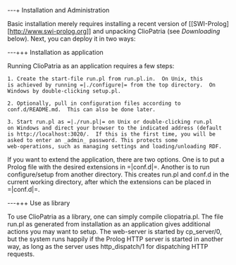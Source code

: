 ---+ Installation and Administration

Basic installation merely  requires  installing   a  recent  version  of
[[SWI-Prolog][http://www.swi-prolog.org]] and unpacking  ClioPatria (see
_Downloading_ below).  Next, you can deploy it in two ways:

---+++ Installation as application

Running ClioPatria as an application requires a few steps:

    1. Create the start-file run.pl from run.pl.in.  On Unix, this
    is achieved by running =|./configure|= from the top directory.  On
    Windows by double-clicking setup.pl.

    2. Optionally, pull in configuration files according to
    conf.d/README.md.  This can also be done later.

    3. Start run.pl as =|./run.pl|= on Unix or double-clicking run.pl
    on Windows and direct your browser to the indicated address (default
    is http://localhost:3020/.  If this is the first time, you will be
    asked to enter an _admin_ password. This protects some
    web-operations, such as managing settings and loading/unloading RDF.

If you want to extend the application, there  are two options. One is to
put a Prolog file with the desired  extensions in =|conf.d|=. Another is
to run configure/setup from another directory.   This creates run.pl and
conf.d in the current working directory,  after which the extensions can
be placed in =|conf.d|=.


---+++ Use as library

To use ClioPatria as a library,   one  can simply compile cliopatria.pl.
The file run.pl as generated from   installation as an application gives
additional actions you may want to setup.   The web-server is started by
cp_server/0, but the system runs happily if   the  Prolog HTTP server is
started in another way, as long as   the server uses http_dispatch/1 for
dispatching HTTP requests.
